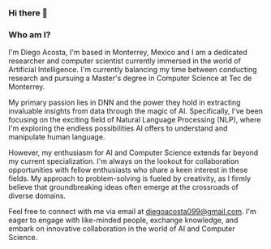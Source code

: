 ### Hi there 👋

<!--
**Ein-Bebop/Ein-Bebop** is a ✨ _special_ ✨ repository because its `README.md` (this file) appears on your GitHub profile.

Here are some ideas to get you started:

- 🔭 I’m currently working on ...
- 🌱 I’m currently learning ...
- 👯 I’m looking to collaborate on ...
- 🤔 I’m looking for help with ...
- 💬 Ask me about ...
- 📫 How to reach me: ...
- 😄 Pronouns: ...
- ⚡ Fun fact: ...
-->

### Who am I?
I'm Diego Acosta, I'm based in Monterrey, Mexico and I am a dedicated researcher and computer scientist currently immersed in the world of Artificial Intelligence. I'm currently balancing my time between conducting research and pursuing a Master's degree in Computer Science at Tec de Monterrey.

My primary passion lies in DNN and the power they hold in extracting invaluable insights from data through the magic of AI. Specifically, I've been focusing on the exciting field of Natural Language Processing (NLP), where I'm exploring the endless possibilities AI offers to understand and manipulate human language.

However, my enthusiasm for AI and Computer Science extends far beyond my current specialization. I'm always on the lookout for collaboration opportunities with fellow enthusiasts who share a keen interest in these fields. My approach to problem-solving is fueled by creativity, as I firmly believe that groundbreaking ideas often emerge at the crossroads of diverse domains.

Feel free to connect with me via email at diegoacosta099@gmail.com. I'm eager to engage with like-minded people, exchange knowledge, and embark on innovative collaboration in the world of AI and Computer Science.


